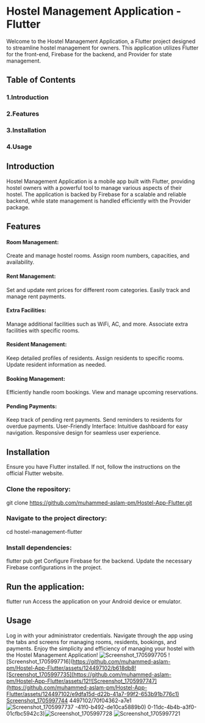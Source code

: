 
# Hostel Management Application - Flutter 
Welcome to the Hostel Management Application, a Flutter project designed to streamline hostel management for owners. This application utilizes Flutter for the front-end, Firebase for the backend, and Provider for state management.
## Table of Contents 
### 1.Introduction 
### 2.Features 
### 3.Installation 
### 4.Usage 
## Introduction 
Hostel Management Application is a mobile app built with Flutter, providing hostel owners with a powerful tool to manage various aspects of their hostel. The application is backed by Firebase for a scalable and reliable backend, while state management is handled efficiently with the Provider package. 
## Features 
#### Room Management: 
Create and manage hostel rooms. Assign room numbers, capacities, and availability. 
#### Rent Management: 
Set and update rent prices for different room categories. Easily track and manage rent payments. 
#### Extra Facilities: 
Manage additional facilities such as WiFi, AC, and more. Associate extra facilities with specific rooms. 
#### Resident Management: 
Keep detailed profiles of residents. Assign residents to specific rooms. Update resident information as needed. 
#### Booking Management: 
Efficiently handle room bookings. View and manage upcoming reservations. 
#### Pending Payments:
Keep track of pending rent payments. Send reminders to residents for overdue payments. User-Friendly Interface: Intuitive dashboard for easy navigation. Responsive design for seamless user experience. 
## Installation
Ensure you have Flutter installed. If not, follow the instructions on the official Flutter website. 
### Clone the repository:
git clone https://github.com/muhammed-aslam-pm/Hostel-App-Flutter.git 
### Navigate to the project directory:
 cd hostel-management-flutter 
### Install dependencies: 
flutter pub get Configure 
Firebase for the backend. Update the necessary Firebase configurations in the project. 
## Run the application: 
flutter run Access the application on your Android device or emulator. 
## Usage
Log in with your administrator credentials. Navigate through the app using the tabs and screens for managing rooms, residents, bookings, and payments. Enjoy the simplicity and efficiency of managing your hostel with the Hostel Management Application! ![Screenshot_1705997705](https://github.com/muhammed-aslam-pm/Hostel-App-Flutter/assets/124497102/08538fe5-df73-4065-9c18-ffdfe6de40d4) ![Screenshot_1705997716](https://github.com/muhammed-aslam-pm/Hostel-App-Flutter/assets/124497102/b618db8![Screenshot_1705997735](https://github.com/muhammed-aslam-pm/Hostel-App-Flutter/assets/12!![Screenshot_1705997747](https://github.com/muhammed-aslam-pm/Hostel-App-Flutter/assets/124497102/e9dfa15d-d22b-41a7-99f2-653b91b776c1) [Screenshot_1705997744](https://github.com/muhammed-aslam-pm/Hostel-App-Flutter/assets/124497102/3a6dccc1-cd3f-4a47-b804-f7e4c7846cae) 4497102/70f04362-a7e1![Screenshot_1705997737](https://github.com/muhammed-aslam-pm/Hostel-App-Flutter/assets/124497102/bc287ec1-9b7c-4df3-8312-9dec21c28895) -41f0-b492-de10ca5889b0) 0-11dc-4b4b-a3f0-01cfbc5942c3)![Screenshot_1705997728](https://github.com/muhammed-aslam-pm/Hostel-App-Flutter/assets/124497102/264dc9b5-be30-4814-bbf7-bbbfbb38eebe) ![Screenshot_1705997721](https://github.com/muhammed-aslam-pm/Hostel-App-Flutter/assets/124497102/621c0b35-6f55-4160-954f-89b79cd00c79)
